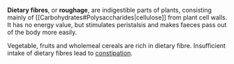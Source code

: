 **Dietary fibres**, or **roughage**, are indigestible parts of plants, consisting mainly of [[Carbohydrates#Polysaccharides|cellulose]] from plant cell walls. It has no energy value, but stimulates peristalsis and makes faeces pass out of the body more easily.

Vegetable, fruits and wholemeal cereals are rich in dietary fibre. Insufficient intake of dietary fibres lead to <u>constipation</u>.

